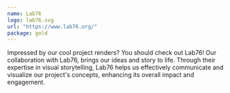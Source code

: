 ```yaml
---
name: Lab76
logo: lab76.svg
url: "https://www.lab76.org/"
package: gold
---
```


Impressed by our cool project renders? You should check out Lab76! Our
collaboration with Lab76, brings our ideas and story to life. Through their
expertise in visual storytelling, Lab76 helps us effectively communicate and
visualize our project's concepts, enhancing its overall impact and engagement.
